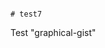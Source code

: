                                                                                                                                                                                                                                                                                                                    # test7
Test "graphical-gist"